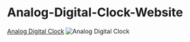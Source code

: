 # Analog-Digital-Clock-Website
[Analog Digital Clock](https://misskalyani.github.io/Analog-Digital-Clock-Website/)
![Analog Digital Clock](Analog-Digital-Clock-Website/Analog_Digital_Clock.png)  

